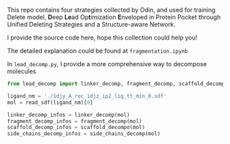This repo contains four strategies collected by Odin, and used for training Delete model,  **D**eep **Le**ad Op**t**imization **E**nveloped in Protein Pocket through Unified Deleting Strategies and a Structure-aware Network. 

I provide the source code here, hope this collection could help you!

The detailed explanation could be found at `fragmentation.ipynb`

In `lead_decomp.py`, I provide a more comprehensive way to decompose molecules 

```python
from lead_decomp import linker_decomp, fragment_decomp, scaffold_decompo, side_chains_decomp

ligand_nm = './1djy_A_rec_1djz_ip2_lig_tt_min_0.sdf'
mol = read_sdf(ligand_nm)[0]

linker_decomp_infos = linker_decomp(mol)
fragment_decomp_infos = fragment_decomp(mol)
scaffold_decomp_infos = scaffold_decompo(mol)
side_chains_decomp_infos = side_chains_decomp(mol)
```


